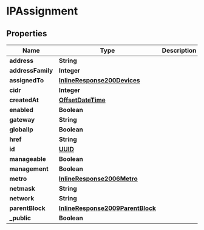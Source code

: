 
# IPAssignment

## Properties
Name | Type | Description | Notes
------------ | ------------- | ------------- | -------------
**address** | **String** |  |  [optional]
**addressFamily** | **Integer** |  |  [optional]
**assignedTo** | [**InlineResponse200Devices**](InlineResponse200Devices.md) |  |  [optional]
**cidr** | **Integer** |  |  [optional]
**createdAt** | [**OffsetDateTime**](OffsetDateTime.md) |  |  [optional]
**enabled** | **Boolean** |  |  [optional]
**gateway** | **String** |  |  [optional]
**globalIp** | **Boolean** |  |  [optional]
**href** | **String** |  |  [optional]
**id** | [**UUID**](UUID.md) |  |  [optional]
**manageable** | **Boolean** |  |  [optional]
**management** | **Boolean** |  |  [optional]
**metro** | [**InlineResponse2006Metro**](InlineResponse2006Metro.md) |  |  [optional]
**netmask** | **String** |  |  [optional]
**network** | **String** |  |  [optional]
**parentBlock** | [**InlineResponse2009ParentBlock**](InlineResponse2009ParentBlock.md) |  |  [optional]
**_public** | **Boolean** |  |  [optional]



